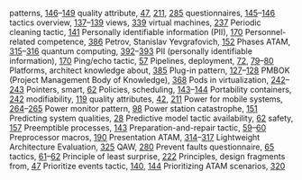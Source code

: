 patterns, [146](ch09.xhtml#page_146)–[149](ch09.xhtml#page_149) quality attribute, [47](ch03.xhtml#page_47), [211](ch14.xhtml#page_211), [285](ch19.xhtml#page_285) questionnaires, [145](ch09.xhtml#page_145)–[146](ch09.xhtml#page_146) tactics overview, [137](ch09.xhtml#page_137)–[139](ch09.xhtml#page_139) views, [339](ch22.xhtml#page_339) virtual machines, [237](ch16.xhtml#page_237) Periodic cleaning tactic, [141](ch09.xhtml#page_141) Personally identifiable information (PII), [170](ch11.xhtml#page_170) Personnel-related competence, [386](ch25.xhtml#page_386) Petrov, Stanislav Yevgrafovich, [152](ch10.xhtml#page_152) Phases ATAM, [315](ch21.xhtml#page_315)–[316](ch21.xhtml#page_316) quantum computing, [392](ch26.xhtml#page_392)–[393](ch26.xhtml#page_393) PII (personally identifiable information), [170](ch11.xhtml#page_170) Ping/echo tactic, [57](ch04.xhtml#page_57) Pipelines, deployment, [72](ch05.xhtml#page_72), [79](ch05.xhtml#page_79)–[80](ch05.xhtml#page_80) Platforms, architect knowledge about, [385](ch25.xhtml#page_385) Plug-in pattern, [127](ch08.xhtml#page_127)–[128](ch08.xhtml#page_128) PMBOK (Project Management Body of Knowledge), [368](ch24.xhtml#page_368) Pods in virtualization, [242](ch16.xhtml#page_242)–[243](ch16.xhtml#page_243) Pointers, smart, [62](ch04.xhtml#page_62) Policies, scheduling, [143](ch09.xhtml#page_143)–[144](ch09.xhtml#page_144) Portability containers, [242](ch16.xhtml#page_242) modifiability, [119](ch08.xhtml#page_119) quality attributes, [42](ch03.xhtml#page_42), [211](ch14.xhtml#page_211) Power for mobile systems, [264](ch18.xhtml#page_264)–[265](ch18.xhtml#page_265) Power monitor pattern, [98](ch06.xhtml#page_98) Power station catastrophe, [151](ch10.xhtml#page_151) Predicting system qualities, [28](ch02.xhtml#page_28) Predictive model tactic availability, [62](ch04.xhtml#page_62) safety, [157](ch10.xhtml#page_157) Preemptible processes, [143](ch09.xhtml#page_143) Preparation-and-repair tactic, [59](ch04.xhtml#page_59)–[60](ch04.xhtml#page_60) Preprocessor macros, [190](ch12.xhtml#page_190) Presentation ATAM, [314](ch21.xhtml#page_314)–[317](ch21.xhtml#page_317) Lightweight Architecture Evaluation, [325](ch21.xhtml#page_325) QAW, [280](ch19.xhtml#page_280) Prevent faults questionnaire, [65](ch04.xhtml#page_65) tactics, [61](ch04.xhtml#page_61)–[62](ch04.xhtml#page_62) Principle of least surprise, [222](ch15.xhtml#page_222) Principles, design fragments from, [47](ch03.xhtml#page_47) Prioritize events tactic, [140](ch09.xhtml#page_140), [144](ch09.xhtml#page_144) Prioritizing ATAM scenarios, [320](ch21.xhtml#page_320)